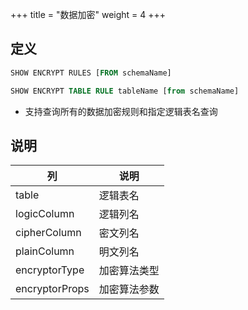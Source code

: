 +++
title = "数据加密"
weight = 4
+++

## 定义

```sql
SHOW ENCRYPT RULES [FROM schemaName]

SHOW ENCRYPT TABLE RULE tableName [from schemaName]
```
- 支持查询所有的数据加密规则和指定逻辑表名查询

## 说明

| 列             | 说明         |
| -------------- | ------------ |
| table          | 逻辑表名     |
| logicColumn    | 逻辑列名     |
| cipherColumn   | 密文列名     |
| plainColumn    | 明文列名     |
| encryptorType  | 加密算法类型 |
| encryptorProps | 加密算法参数 |
